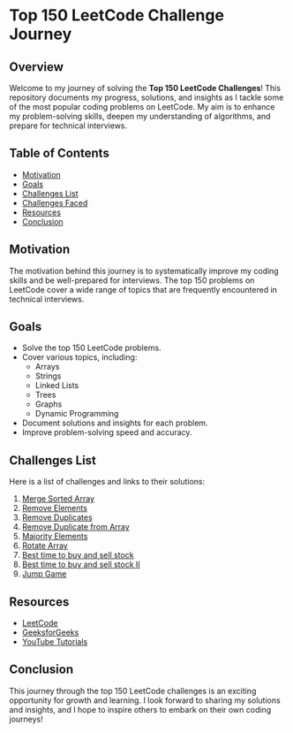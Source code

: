 # Top 150 LeetCode Challenge Journey

## Overview

Welcome to my journey of solving the **Top 150 LeetCode Challenges**! This repository documents my progress, solutions, and insights as I tackle some of the most popular coding problems on LeetCode. My aim is to enhance my problem-solving skills, deepen my understanding of algorithms, and prepare for technical interviews.

## Table of Contents

- [Motivation](#motivation)
- [Goals](#goals)
- [Challenges List](#challenges-list)
- [Challenges Faced](#challenges-faced)
- [Resources](#resources)
- [Conclusion](#conclusion)

## Motivation

The motivation behind this journey is to systematically improve my coding skills and be well-prepared for interviews. The top 150 problems on LeetCode cover a wide range of topics that are frequently encountered in technical interviews.

## Goals

- Solve the top 150 LeetCode problems.
- Cover various topics, including:
  - Arrays
  - Strings
  - Linked Lists
  - Trees
  - Graphs
  - Dynamic Programming
- Document solutions and insights for each problem.
- Improve problem-solving speed and accuracy.


## Challenges List

Here is a list of challenges and links to their solutions:

1. [Merge Sorted Array](https://github.com/Abel-alx-github/LeetCodeChallenge/blob/main/day1mergeSortedArray-easy.js)
2. [Remove Elements](https://github.com/Abel-alx-github/LeetCodeChallenge/blob/main/day2removeElement-easy.js)
3. [Remove Duplicates](https://github.com/Abel-alx-github/LeetCodeChallenge/blob/main/day3removeDuplicate-easy.js)
4. [Remove Duplicate from Array](https://github.com/Abel-alx-github/LeetCodeChallenge/blob/main/day4removeDuplicates-medium.js)
5. [Majority Elements](https://github.com/Abel-alx-github/LeetCodeChallenge/blob/main/day5majorityElement-easy.js)
6. [Rotate Array](https://github.com/Abel-alx-github/LeetCodeChallenge/blob/main/day6rotate-medium.js)
7. [Best time to buy and sell stock](https://github.com/Abel-alx-github/LeetCodeChallenge/blob/main/day7bestTimeToBuyAndSellStock-easy.js)
8. [Best time to buy and sell stock II](https://github.com/Abel-alx-github/LeetCodeChallenge/blob/main/day8bestTimeToBuyAndSell-medium.js)
9. [Jump Game](https://github.com/Abel-alx-github/LeetCodeChallenge/blob/main/day9jumpGame-medium.js)
## Resources

- [LeetCode](https://leetcode.com)
- [GeeksforGeeks](https://www.geeksforgeeks.org)
- [YouTube Tutorials](https://www.youtube.com)

## Conclusion

This journey through the top 150 LeetCode challenges is an exciting opportunity for growth and learning. I look forward to sharing my solutions and insights, and I hope to inspire others to embark on their own coding journeys!
